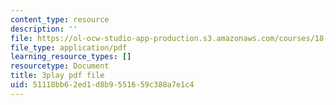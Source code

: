 ```yaml
---
content_type: resource
description: ''
file: https://ol-ocw-studio-app-production.s3.amazonaws.com/courses/18-01sc-single-variable-calculus-fall-2010/51118bb62ed1d8b9551659c388a7e1c4_al2lzKq4o5E.pdf
file_type: application/pdf
learning_resource_types: []
resourcetype: Document
title: 3play pdf file
uid: 51118bb6-2ed1-d8b9-5516-59c388a7e1c4
---
```

